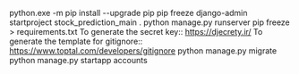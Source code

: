 python.exe -m pip install --upgrade pip
pip freeze
django-admin startproject stock_prediction_main .
python manage.py runserver
pip freeze > requirements.txt
To generate the secret key:: https://djecrety.ir/
To generate the template for gitignore:: https://www.toptal.com/developers/gitignore
python manage.py migrate
python manage.py startapp accounts
